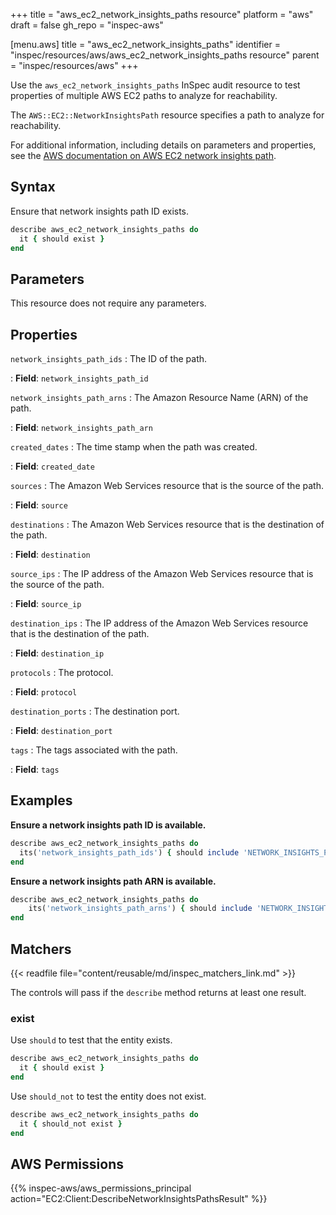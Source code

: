 +++
title = "aws_ec2_network_insights_paths resource"
platform = "aws"
draft = false
gh_repo = "inspec-aws"

[menu.aws]
title = "aws_ec2_network_insights_paths"
identifier = "inspec/resources/aws/aws_ec2_network_insights_paths resource"
parent = "inspec/resources/aws"
+++

Use the `aws_ec2_network_insights_paths` InSpec audit resource to test properties of multiple AWS EC2 paths to analyze for reachability.

The `AWS::EC2::NetworkInsightsPath` resource specifies a path to analyze for reachability.

For additional information, including details on parameters and properties, see the [AWS documentation on AWS EC2 network insights path](https://docs.aws.amazon.com/AWSCloudFormation/latest/UserGuide/aws-resource-ec2-networkinsightspath.html).

## Syntax

Ensure that network insights path ID exists.

```ruby
describe aws_ec2_network_insights_paths do
  it { should exist }
end
```

## Parameters

This resource does not require any parameters.

## Properties

`network_insights_path_ids`
: The ID of the path.

: **Field**: `network_insights_path_id`

`network_insights_path_arns`
: The Amazon Resource Name (ARN) of the path.

: **Field**: `network_insights_path_arn`

`created_dates`
: The time stamp when the path was created.

: **Field**: `created_date`

`sources`
: The Amazon Web Services resource that is the source of the path.

: **Field**: `source`

`destinations`
: The Amazon Web Services resource that is the destination of the path.

: **Field**: `destination`

`source_ips`
: The IP address of the Amazon Web Services resource that is the source of the path.

: **Field**: `source_ip`

`destination_ips`
: The IP address of the Amazon Web Services resource that is the destination of the path.

: **Field**: `destination_ip`

`protocols`
: The protocol.

: **Field**: `protocol`

`destination_ports`
: The destination port.

: **Field**: `destination_port`

`tags`
: The tags associated with the path.

: **Field**: `tags`

## Examples

**Ensure a network insights path ID is available.**

```ruby
describe aws_ec2_network_insights_paths do
  its('network_insights_path_ids') { should include 'NETWORK_INSIGHTS_PATH_ID' }
end
```

**Ensure a network insights path ARN is available.**

```ruby
describe aws_ec2_network_insights_paths do
    its('network_insights_path_arns') { should include 'NETWORK_INSIGHTS_PATH_ARN' }
end
```

## Matchers

{{< readfile file="content/reusable/md/inspec_matchers_link.md" >}}

The controls will pass if the `describe` method returns at least one result.

### exist

Use `should` to test that the entity exists.

```ruby
describe aws_ec2_network_insights_paths do
  it { should exist }
end
```

Use `should_not` to test the entity does not exist.

```ruby
describe aws_ec2_network_insights_paths do
  it { should_not exist }
end
```

## AWS Permissions

{{% inspec-aws/aws_permissions_principal action="EC2:Client:DescribeNetworkInsightsPathsResult" %}}
